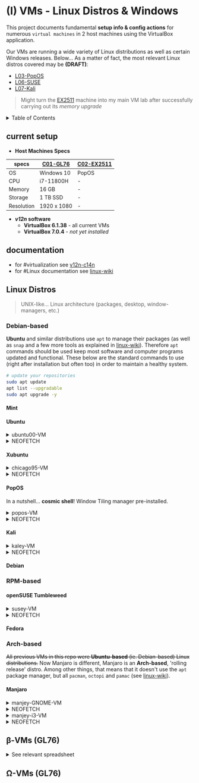 # (I) VMs - Linux Distros & Windows

This project documents fundamental **setup info & config actions** for numerous `virtual machines` in 2 host machines using the VirtualBox application.

Our VMs are running a wide variety of Linux distributions as well as certain Windows releases. Below... As a matter of fact, the most relevant Linux distros covered may be **(DRAFT)**:
- [L03-PopOS](/SLIT-projects/02-Operating_Systems/I-VMs/L03-PopOS/)
- [L06-SUSE](/SLIT-projects/02-Operating_Systems/I-VMs/L06-SUSE/)
- [L07-Kali](/SLIT-projects/02-Operating_Systems/I-VMs/L07-Kali)

> Might turn the [EX2511](/SLIT-projects/01-Tinkering_Devices/_devices/C02-EX2511.md) machine into my main VM lab after successfully carrying out its *memory upgrade*


<details>
<summary>Table of Contents</summary>

- [(I) VMs - Linux Distros \& Windows](#i-vms---linux-distros--windows)
  - [current setup](#current-setup)
  - [documentation](#documentation)
  - [Linux Distros](#linux-distros)
    - [Debian-based](#debian-based)
      - [Mint](#mint)
      - [Ubuntu](#ubuntu)
      - [Xubuntu](#xubuntu)
      - [PopOS](#popos)
      - [Kali](#kali)
      - [Debian](#debian)
    - [RPM-based](#rpm-based)
      - [openSUSE Tumbleweed](#opensuse-tumbleweed)
      - [Fedora](#fedora)
    - [Arch-based](#arch-based)
      - [Manjaro](#manjaro)
  - [β-VMs (GL76)](#β-vms-gl76)
  - [Ω-VMs (GL76)](#ω-vms-gl76)

</details>


## current setup

- **Host Machines Specs**

|specs|[C01-GL76](/SLIT-projects/01-Tinkering_Devices/_devices/C01-GL76.md)|[C02-EX2511](/SLIT-projects/01-Tinkering_Devices/_devices/C02-EX2511.md)|
|---|---|---|
|OS|Windows 10|PopOS|
|CPU|i7-11800H| - |
|Memory|16 GB| - |
|Storage|1 TB SSD| - |
|Resolution|1920 x 1080| - |


- ***v12n* software**
   - **VirtualBox 6.1.38** - all current VMs
   - **VirtualBox 7.0.4** - *not yet installed*


## documentation

- for #virtualization see [v12n-c14n](/SLIT-projects/02-Operating_Systems/_GEN/v12n-c14n.md) 
- for #Linux documentation see [linux-wiki](/SLIT-projects/02-Operating_Systems/_GEN/linux-wiki-md)

<!--
so...
what about 'validating' the ISOs tho?
(eg. Linux_Mint, Manjaro)
-->

## Linux Distros

> UNIX-like... Linux architecture (packages, desktop, window-managers, etc.)

### Debian-based

**Ubuntu** and similar distributions use `apt` to manage their packages (as well as `snap` and a few more tools as explained in [linux-wiki](/SLIT-projects/02-Operating_Systems/_GEN/linux-wiki.md)). Therefore `apt` commands should be used keep most software and computer programs updated and functional. These below are the standard commands to use (right after installation but often too) in order to maintain a healthy system. 

```bash
# update your repositories
sudo apt update
apt list --upgradable
sudo apt upgrade -y
```

#### Mint

#### Ubuntu

<details>
<summary>ubuntu00-VM</summary>

<!--
user: gitgud
passwd: micro7
-->

```markdown
# CONFIG
1. Download
    - ISO 'ubuntu-22.04.1-desktop-amd64.iso' from *website* (3.56 GB)
2. Installation specs
    - Processors: 2
    - Memory: 2000 MB
    - Storage: *.vdi* - Normal 20 GB
3. Distro features
    - Desktop environment: GNOME
    - Package manager: `apt`
```

**FEATURES**

1. Written `kkk.sh` script:
```bash
#!/bin/bash

while true
do echo 'Are you scared?' | lolcat
done
```

</details>


<details>
<summary>NEOFETCH</summary>

![ubuntu00-neofetch](/SLIT-projects/02-Operating_Systems/images/VMs-A01-ubuntu00-neofetch.PNG)
</details>




#### Xubuntu

<details>
<summary>chicago95-VM</summary>

<!--
user: win95
passwd: piro12
-->

```markdown
# CONFIG
1. Download
    - ISO 'xubuntu-22.04.1-desktop-amd64.iso' from *website* (2.30 GB)
2. Installation specs
    - Processors: 2
    - Memory: 3072 MB
    - Storage: *.vdi* - Normal 20 GB
3. Distro features
    - Desktop environment: XFCE
    - Package manager: `apt`
```

**FEATURES**

1. Showcase **'Chicago95'** theme:
    - In a nutshell, run ['Chicagofier' script](https://github.com/dominichayesferen/Chicagofier) to easily install and enable the [Chicago95](https://github.com/grassmunk/Chicago95) Windows95-inspired XFCE Theme. Lotta fun!!

</details>

<details>
<summary>NEOFETCH</summary>

![chicago95-neofetch](/SLIT-projects/02-Operating_Systems/images/VMs-L02-chicago95-neofetch.PNG)
</details>


#### PopOS

In a nutshell... **cosmic shell**! Window Tiling manager pre-installed.

<details>
<summary>popos-VM</summary>

<!--
user: gitgud
passwd: micro7
-->

```markdown
# CONFIG
1. Download
   - ISO 'pop-os_22.04-amd64_intel_12.iso' from *website* (2.80 GB)
2. Installation specs
   - Processors: 4
   - Memory: 3072 MB
   - Storage: *.vdi* - Normal 20 GB
3. Distro features
   - Desktop environment: GNOME
   - Package manager: `apt`
```

> As of 20/11/2022: 'Low Disk Space' hence I may set up a new larger PopOS VM

**FEATURES**

1. Full setup as per relevant [02-OpSystems/_GEN](/SLIT-projects/02-Operating_Systems/_GEN/) documentation:
```markdown
- [oh-my-zsh]
- VSCode
- basic CLI programs:
    - cmatrix
    - cowsay
    - fortune
    - lolcat
    - neofetch
    - oneko
```

2. Written an improved `kkk.sh` script:
```bash
#!/bin/bash

echo -e '\nH-' && sleep 2
echo "Hi $USER" && sleep 2
echo -e '\nDoes you like rainbows?'
    read daigual

while true
do echo 'Are you scared?' | lolcat
echo -e '\tAre you scared?' | lolcat
done
```

3. Written `sakura.sh` script:
```bash
#!/bin/bash
oneko -sakura &
```

<!--
Y TF can't I run it on WSL tho lol
-->


4. Tweaked `.zshrc` config (see [_CLI](/SLIT-projects/02-Operating_Systems/_GEN/_CLI.md) documentation for more details)

```bash
ZSH_THEME="random"

ZSH_THEME_RANDOM_CANDIDATES=("3den" "afowler" "apple" # ...
    "tjkirch_mod" "wedisagree" "wezm" "wuffers" "zhann")
```

<!--
5. Tested TEA_INVADERS in this machine lol
-->


</details>

<details>
<summary>NEOFETCH</summary>

![popos-neofetch](/SLIT-projects/02-Operating_Systems/images/VMs-L03-popos-neofetch.PNG)
</details>


#### Kali

<details>
<summary>kaley-VM</summary>

<!--
user: kali
passwd: k
-->

```markdown
# CONFIG
1. Download
    - release 'kali-linux-2022.3-virtualbox-amd64.7z' from *website* (2.46 GB)
2. Installation specs
    - Processors: 2
    - Memory: 2048
    - Storage: *.vdi* - Normal 80 GB
3. Distro features
    - Desktop environment: ??
    - Package manager: `apt`
```

</details>

<details>
<summary>NEOFETCH</summary>

![kaley-VM-neofetch]()
</details>


#### Debian

### RPM-based

#### openSUSE Tumbleweed

<details>
<summary>susey-VM</summary>

```markdown
# CONFIG
1. Download
2. Installation specs
3. Distro features
```


</details>

<details>
<summary>NEOFETCH</summary>

![]()
</details>


#### Fedora

### Arch-based

~~All previous VMs in this repo were **Ubuntu-based** (ie. Debian-based) Linux distributions.~~
Now Manjaro is different, Manjaro is an **Arch-based**, 'rolling release' distro. Among other things, that means that it doesn't use the `apt` package manager, but all `pacman`, `octopi` and `pamac` (see [linux-wiki](/SLIT-projects/02-Operating_Systems/_GEN/linux-wiki.md)).

#### Manjaro

<details>
<summary>manjey-GNOME-VM</summary>

<!--
user: gitgud
passwd: sh8
-->

```markdown
# CONFIG
1. **Download**
   - ISO 'manjaro-gnome-21.3.7-220816-linux515.iso' from *website* (3.33 GB)
2. **Installation specs**
   - Processors: 4
   - Memory: 4096 MB
   - Storage: *.vdi* - Normal 20 GB
3. **Distro features**
   - Desktop environment: GNOME
   - Package manager: `pacman`
```

- **Install Manjaro**: create VM, select ISO, boot up, install Manjaro, reboot and...

- **Update packages**

Now that Manjaro is installed in our VM, these are the `pacman` commands necessary to actually use the system.

```bash
# Update all packages
sudo pacman -Syu
	# -S --> synchronizes local packages with official database
	# -y --> downloads latest packages from database
	# -u --> after sync and download pkgs, they will be updated

# Enter YES when prompted
y

# Installing programs
sudo pacman -S neofetch
sudo pacman -S vscode
```

</details>

<details>
<summary>NEOFETCH</summary>

![manjey_gnome-VM-neofetch]()
</details>

<details>
<summary>manjey-i3-VM</summary>

</details>


<details>
<summary>NEOFETCH</summary>

![]()
</details>


## β-VMs (GL76)


<details>
<summary>See relevant spreadsheet</summary>


<!--
> β == Beta (to be deleted) --- Ω == Omega (to be maintained)
>
> A == ASIR --- L == Linux --- W == Windows
-->

|specs/features|[ubuntu00](/SLIT-projects/02-Operating_Systems/I-VMs/A01-Ubuntu/β-ubuntu00_VM.md)|[chicago95](/SLIT-projects/02-Operating_Systems/I-VMs/L02-Xubuntu/β-chicago95_VM.md)|[popos](/SLIT-projects/02-Operating_Systems/I-VMs/L03-PopOS/β-popos_VM.md)|[manjaro00](/SLIT-projects/02-Operating_Systems/I-VMs/L04-Manjaro/β-manjaro00_VM.md)|[manjey-i3](/SLIT-projects/02-Operating_Systems/I-VMs/L04-Manjaro/β-manjey-i3_VM.md)|[susey](/SLIT-projects/02-Operating_Systems/I-VMs/L06-SUSE/β-susey_VM.md)|[kaley](/SLIT-projects/02-Operating_Systems/I-VMs/L07-Kali/β-kaley_VM.md)|[10VM](/SLIT-projects/02-Operating_Systems/I-VMs/W01-Windows10/β-10VM_VM.md)|[win10](/SLIT-projects/02-Operating_Systems/I-VMs/W01-Windows10/β-win10_VM.md)|
|---|---|---|---|---|---|---|---|---|---|
|OS|Ubuntu 22.04|Xubuntu 22.04|PopOS|Manjaro|Manjaro|Tumbleweed|Kali Linux|Windows 10|Windows 10|
|ISO size|3.56 GB|2.30 GB|
|Desktop Env.|GNOME|XFCE|GNOME||||| - | - |
|Processors|2|2|4|4|4|4|2|4|6|
|Memory|2000 MB|3072 MB|3072 MB|4096 MB|4096 MB|4096 MB|2048 MB|4096 MB|8000 MB|
|Storage (*'Normal' .vdi*)|20 GB|20 GB|20 GB|20 GB|20 GB|20 GB|80 GB|50 GB|80 GB|
|Resolution|
|notes...| - |Chicago95 Theme|**proper**||Arch-based||Kali ISO for VMs

</details>




## Ω-VMs (GL76)

<!--
<details>
<summary>See relevant spreadsheet</summary>


</details>
-->




